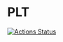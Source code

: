 # PLT

[![Actions Status](https://github.com/cbares/plt/workflows/PLT%20build/badge.svg)](https://github.com/cbares/plt/actions)

